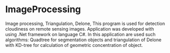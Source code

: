 # ImageProcessing
Image processing, Triangulation, Delone, 
This program is used for detection cloudiness on remote sensing images. Application was developed with using .Net framework on language C#. In this application are used such algorithms:  Quadtree for segmentation objects and triangulation of Delone with KD-tree for calculation of geometric concentration of object.
